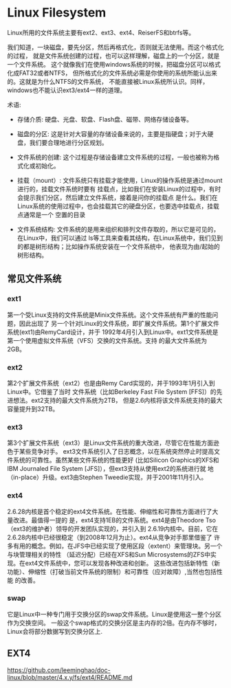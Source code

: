 Linux Filesystem
========================================

Linux所用的文件系统主要有ext2、ext3、ext4、ReiserFS和btrfs等。

我们知道，一块磁盘，要先分区，然后再格式化，否则就无法使用。而这个格式化的过程，
就是文件系统创建的过程，也可以这样理解，磁盘上的一个分区，就是一个文件系统。
这个就像我们在使用windows系统的时候，把磁盘分区可以格式化成FAT32或者NTFS，
但所格式化的文件系统必需是你使用的系统所能认出来的。这就是为什么NTFS的文件系统，
不能直接被Linux系统所认识。同样，windows也不能认识ext3/ext4一样的道理。

术语:

* 存储介质: 硬盘、光盘、软盘、Flash盘、磁带、网络存储设备等。
* 磁盘的分区: 这是针对大容量的存储设备来说的，主要是指硬盘；对于大硬盘，我们要合理地进行分区规划。
* 文件系统的创建: 这个过程是存储设备建立文件系统的过程，一般也被称为格式化或初始化。
* 挂载（mount）: 文件系统只有挂载才能使用，Linux的操作系统是通过mount进行的，挂载文件系统时要有
  挂载点，比如我们在安装Linux的过程中，有时会提示我们分区，然后建立文件系统，接着是问你的挂载点
  是什么。我们在Linux系统的使用过程中，也会挂载其它的硬盘分区，也要选中挂载点，挂载点通常是一个
  空置的目录

* 文件系统结构: 文件系统的是用来组织和排列文件存取的，所以它是可见的，在Linux中，我们可以通过
  ls等工具来查看其结构，在Linux系统中，我们见到的都是树形结构；比如操作系统安装在一个文件系统中，
  他表现为由/起始的树形结构。

常见文件系统
----------------------------------------

### ext1

第一个受Linux支持的文件系统是Minix文件系统。这个文件系统有严重的性能问题，因此出现了
另一个针对Linux的文件系统，即扩展文件系统。第1个扩展文件系统(ext1)由RemyCard设计，并于
1992年4月引入到Linux中。ext1文件系统是第一个使用虚拟文件系统（VFS）交换的文件系统。支持
的最大文件系统为2GB。

### ext2

第2个扩展文件系统（ext2）也是由Remy Card实现的，并于1993年1月引入到Linux中。它借鉴了当时
文件系统（比如Berkeley Fast File System [FFS]）的先进想法。ext2支持的最大文件系统为2TB，
但是2.6内核将该文件系统支持的最大容量提升到32TB。

### ext3

第3个扩展文件系统（ext3）是Linux文件系统的重大改进，尽管它在性能方面逊色于某些竞争对手。
ext3文件系统引入了日志概念，以在系统突然停止时提高文件系统的可靠性。虽然某些文件系统的性能更好
(比如Silicon Graphics的XFS和IBM Journaled File System [JFS]），但ext3支持从使用ext2的系统进行就
地（in-place）升级。ext3由Stephen Tweedie实现，并于2001年11月引入。

### ext4

2.6.28内核是首个稳定的ext4文件系统。在性能、伸缩性和可靠性方面进行了大量改进。最值得一提的
是，ext4支持1EB的文件系统。ext4是由Theodore Tso（ext3的维护者）领导的开发团队实现的，并引入到
2.6.19内核中。目前，它在2.6.28内核中已经很稳定（到2008年12月为止）。ext4从竞争对手那里借鉴了
许多有用的概念。例如，在JFS中已经实现了使用区段（extent）来管理块。另一个与块管理相关的特性
（延迟分配）已经在XFS和Sun Microsystems的ZFS中实现。在ext4文件系统中，您可以发现各种改进和创新。
这些改进包括新特性（新功能）、伸缩性（打破当前文件系统的限制）和可靠性（应对故障）,当然也包括性能
的改善。

### swap

它是Linux中一种专门用于交换分区的swap文件系统。Linux是使用这一整个分区作为交换空间。
一般这个swap格式的交换分区是主内存的2倍。在内存不够时，Linux会将部分数据写到交换分区上.

EXT4
----------------------------------------

https://github.com/leeminghao/doc-linux/blob/master/4.x.y/fs/ext4/README.md
